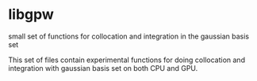 # libgpw
small set of functions for collocation and integration in the gaussian basis set

This set of files contain experimental functions for doing collocation and integration with gaussian basis set on both CPU and GPU. 

